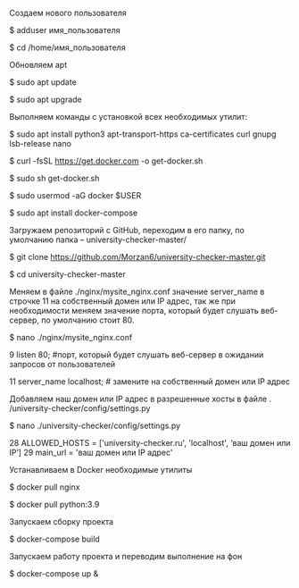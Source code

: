 
Создаем нового пользователя

$ adduser  имя_пользователя

$ cd /home/имя_пользователя


Обновляем apt

$ sudo apt update

$ sudo apt upgrade

Выполняем команды с установкой всех необходимых утилит:


$ sudo apt install python3 apt-transport-https  ca-certificates  curl  gnupg  lsb-release nano

$ curl -fsSL https://get.docker.com -o get-docker.sh

$ sudo sh get-docker.sh

$ sudo usermod -aG docker $USER

$ sudo apt install docker-compose


Загружаем репозиторий с GitHub, переходим в его папку, по умолчанию папка – university-checker-master/

$ git clone https://github.com/Morzan6/university-checker-master.git

$ cd university-checker-master


Меняем в файле ./nginx/mysite_nginx.conf значение server_name в строчке 11 на собственный домен или IP адрес, так же при необходимости меняем значение порта, который будет слушать веб-сервер, по умолчанию стоит 80.


$ nano ./nginx/mysite_nginx.conf

9      listen     80;  #порт, который будет слушать веб-сервер в ожидании запросов от пользователей

11    server_name     localhost; # замените на собственный домен или IP адрес

 
Добавляем наш домен или IP адрес в разрешенные хосты в файле . /university-checker/config/settings.py

$ nano ./university-checker/config/settings.py


28    ALLOWED_HOSTS = ['university-checker.ru', 'localhost', ‘ваш домен или IP’]
29    main_url = 'ваш домен или IP адрес'


Устанавливаем в Docker необходимые утилиты

$ docker pull nginx

$ docker pull python:3.9


Запускаем сборку проекта

$ docker-compose build

Запускаем работу проекта и переводим выполнение на фон

$ docker-compose up &
